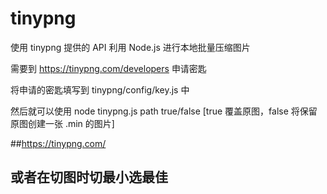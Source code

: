 # tinypng
使用 tinypng 提供的 API 利用 Node.js 进行本地批量压缩图片

需要到 https://tinypng.com/developers 申请密匙

将申请的密匙填写到 tinypng/config/key.js 中

然后就可以使用 node tinypng.js path true/false [true 覆盖原图，false 将保留原图创建一张 .min 的图片]

##https://tinypng.com/

## 或者在切图时切最小选最佳